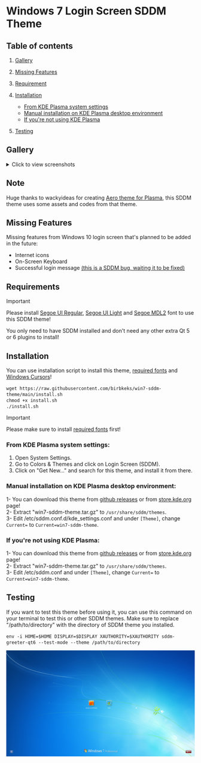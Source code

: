 # Windows 7 Login Screen SDDM Theme

## Table of contents

1. [Gallery](#gallery)
2. [Missing Features](#missing-features)
3. [Requirement](#requirements)
4. [Installation](#installation)
   - [From KDE Plasma system settings](#from-kde-plasma-system-settings)
   - [Manual installation on KDE Plasma desktop environment](#manual-installation-on-kde-plasma-desktop-environment)
   - [If you're not using KDE Plasma](#if-youre-not-using-kde-plasma)

5. [Testing](#testing)

## Gallery

<details>
  <summary>Click to view screenshots</summary>


</details>

## Note

Huge thanks to wackyideas for creating [Aero theme for Plasma](https://gitgud.io/wackyideas/aerothemeplasma), this SDDM theme uses some assets and codes from that theme.

## Missing Features
Missing features from Windows 10 login screen that's planned to be added in the future:

- Internet icons
- On-Screen Keyboard
- Successful login message [(this is a SDDM bug, waiting it to be fixed)](https://github.com/sddm/sddm/issues/1960)

## Requirements

>[!IMPORTANT]
>Please install [Segoe UI Regular](https://github.com/microsoft/reactxp/raw/master/samples/TodoList/src/resources/fonts/SegoeUI-Regular.ttf),
  [Segoe UI Light](https://github.com/microsoft/reactxp/raw/master/samples/TodoList/src/resources/fonts/SegoeUI-Light.ttf) and
    [Segoe MDL2](https://github.com/syncfusion/xamarin-demos/raw/master/Forms/TabView/TabView.UWP/Assets/Fonts/Segoe%20MDL2%20Assets.ttf)
      font to use this SDDM theme!

You only need to have SDDM installed and don't need any other extra Qt 5 or 6 plugins to install!

## Installation

You can use installation script to install this theme, [required fonts](#requirements) and [Windows Cursors](https://github.com/birbkeks/windows-cursors)! 

```
wget https://raw.githubusercontent.com/birbkeks/win7-sddm-theme/main/install.sh
chmod +x install.sh
./install.sh
```

>[!IMPORTANT]
>Please make sure to install [required fonts](#requirements) first!

### From KDE Plasma system settings:
1. Open System Settings.
2. Go to Colors & Themes and click on Login Screen (SDDM).
3. Click on "Get New..." and search for this theme, and install it from there.

### Manual installation on KDE Plasma desktop environment:
1- You can download this theme from [github releases](https://github.com/birbkeks/win7-sddm-theme/releases) or from [store.kde.org](https://store.kde.org/p/2192528/) page! <br>
2- Extract "win7-sddm-theme.tar.gz" to `/usr/share/sddm/themes`. <br>
3- Edit /etc/sddm.conf.d/kde_settings.conf  and under `[Theme]`, change `Current=` to `Current=win7-sddm-theme`.

### If you're not using KDE Plasma:
1- You can download this theme from [github releases](https://github.com/birbkeks/win7-sddm-theme/releases) or from [store.kde.org](https://store.kde.org/p/2192528/) page! <br>
2- Extract "win7-sddm-theme.tar.gz" to `/usr/share/sddm/themes`. <br>
3- Edit /etc/sddm.conf  and under `[Theme]`, change `Current=` to `Current=win7-sddm-theme`.

## Testing

If you want to test this theme before using it, you can use this command on your terminal to test this or other SDDM themes. Make sure to replace "/path/to/directory" with the directory of SDDM theme you installed.

```
env -i HOME=$HOME DISPLAY=$DISPLAY XAUTHORITY=$XAUTHORITY sddm-greeter-qt6 --test-mode --theme /path/to/directory
```

![](preview.png)
